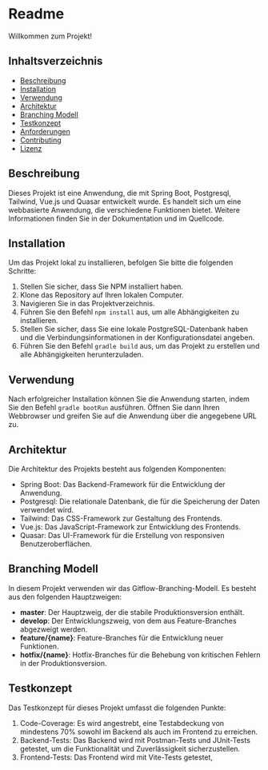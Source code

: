 # Readme

Willkommen zum Projekt!

## Inhaltsverzeichnis

- [Beschreibung](#beschreibung)
- [Installation](#installation)
- [Verwendung](#verwendung)
- [Architektur](#architektur)
- [Branching Modell](#branching-modell)
- [Testkonzept](#testkonzept)
- [Anforderungen](#anforderungen)
- [Contributing](#contributing)
- [Lizenz](#lizenz)

## Beschreibung

Dieses Projekt ist eine Anwendung, die mit Spring Boot, Postgresql, Tailwind, Vue.js und Quasar entwickelt wurde. Es handelt sich um eine webbasierte Anwendung, die verschiedene Funktionen bietet. Weitere Informationen finden Sie in der Dokumentation und im Quellcode.

## Installation

Um das Projekt lokal zu installieren, befolgen Sie bitte die folgenden Schritte:

1. Stellen Sie sicher, dass Sie NPM installiert haben.
2. Klone das Repository auf Ihren lokalen Computer.
3. Navigieren Sie in das Projektverzeichnis.
4. Führen Sie den Befehl `npm install` aus, um alle Abhängigkeiten zu installieren.
5. Stellen Sie sicher, dass Sie eine lokale PostgreSQL-Datenbank haben und die Verbindungsinformationen in der Konfigurationsdatei angeben.
6. Führen Sie den Befehl `gradle build` aus, um das Projekt zu erstellen und alle Abhängigkeiten herunterzuladen.

## Verwendung

Nach erfolgreicher Installation können Sie die Anwendung starten, indem Sie den Befehl `gradle bootRun` ausführen. Öffnen Sie dann Ihren Webbrowser und greifen Sie auf die Anwendung über die angegebene URL zu.

## Architektur

Die Architektur des Projekts besteht aus folgenden Komponenten:

- Spring Boot: Das Backend-Framework für die Entwicklung der Anwendung.
- Postgresql: Die relationale Datenbank, die für die Speicherung der Daten verwendet wird.
- Tailwind: Das CSS-Framework zur Gestaltung des Frontends.
- Vue.js: Das JavaScript-Framework zur Entwicklung des Frontends.
- Quasar: Das UI-Framework für die Erstellung von responsiven Benutzeroberflächen.

## Branching Modell

In diesem Projekt verwenden wir das Gitflow-Branching-Modell. Es besteht aus den folgenden Hauptzweigen:

- **master**: Der Hauptzweig, der die stabile Produktionsversion enthält.
- **develop**: Der Entwicklungszweig, von dem aus Feature-Branches abgezweigt werden.
- **feature/{name}**: Feature-Branches für die Entwicklung neuer Funktionen.
- **hotfix/{name}**: Hotfix-Branches für die Behebung von kritischen Fehlern in der Produktionsversion.

## Testkonzept

Das Testkonzept für dieses Projekt umfasst die folgenden Punkte:

1. Code-Coverage: Es wird angestrebt, eine Testabdeckung von mindestens 70% sowohl im Backend als auch im Frontend zu erreichen.
2. Backend-Tests: Das Backend wird mit Postman-Tests und JUnit-Tests getestet, um die Funktionalität und Zuverlässigkeit sicherzustellen.
3. Frontend-Tests: Das Frontend wird mit Vite-Tests getestet,
